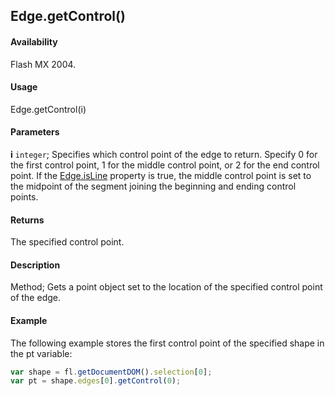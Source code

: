 ## Edge.getControl()

#### Availability

Flash MX 2004.

#### Usage

Edge.getControl(i)

#### Parameters

**i** `integer`; Specifies which control point of the edge to return. Specify 0 for the first control point, 1 for the middle control point, or 2 for the end control point. If the [Edge.isLine](../Edge_object/Edge4.md) property is true, the middle control point is set to the midpoint of the segment joining the beginning and ending control points.

#### Returns

The specified control point.

#### Description

Method; Gets a point object set to the location of the specified control point of the edge.

#### Example

The following example stores the first control point of the specified shape in the pt variable:

```javascript
var shape = fl.getDocumentDOM().selection[0];
var pt = shape.edges[0].getControl(0);
```
